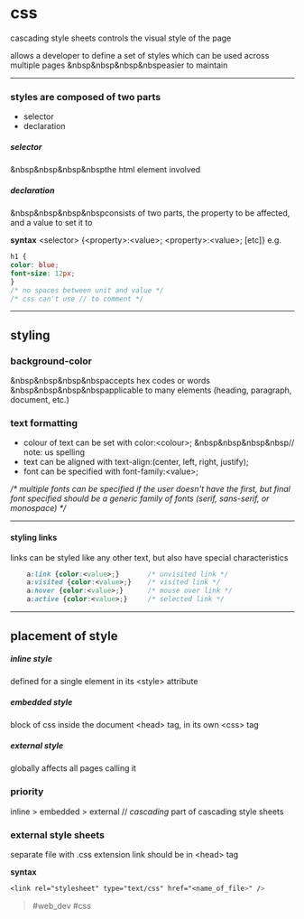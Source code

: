 # css
cascading style sheets
controls the visual style of the page

allows a developer to define a set of styles which can be used across multiple pages
&nbsp&nbsp&nbsp&nbspeasier to maintain

---
### styles are composed of two parts
- selector
- declaration

##### selector
&nbsp&nbsp&nbsp&nbspthe html element involved

##### declaration
&nbsp&nbsp&nbsp&nbspconsists of two parts, the property to be affected, and a value to set it to

**syntax**
\<selector\> {\<property\>:\<value\>; \<property\>:\<value\>; \[etc\]}
e.g.
```css
h1 {
color: blue;
font-size: 12px;
}
/* no spaces between unit and value */
/* css can't use // to comment */
```
	
---
## styling
### background-color
&nbsp&nbsp&nbsp&nbspaccepts hex codes or words
&nbsp&nbsp&nbsp&nbspapplicable to many elements (heading, paragraph, document, etc.)

### text formatting
- colour of text can be set with color:\<colour\>;
&nbsp&nbsp&nbsp&nbsp// note: us spelling
- text can be aligned with text-align:(center, left, right, justify);
- font can be specified with font-family:\<value\>;

_/\* multiple fonts can be specified if the user doesn't have the first, but final font specified should be a generic family of fonts (serif, sans-serif, or monospace) \*/_

---
#### styling links
links can be styled like any other text, but also have special characteristics
```css
	a:link {color:<value>;}       /* unvisited link */
	a:visited {color:<value>;}    /* visited link */
	a:hover {color:<value>;}      /* mouse over link */
	a:active {color:<value>;}     /* selected link */
```

---
## placement of style
##### inline style
defined for a single element in its \<style\> attribute
##### embedded style
block of css inside the document \<head\> tag, in its own \<css\> tag
##### external style
globally affects all pages calling it

### priority
inline > embedded > external
// _cascading_ part of cascading style sheets

### external style sheets
separate file with .css extension
link should be in \<head\> tag

**syntax**
```css
<link rel="stylesheet" type="text/css" href="<name_of_file>" />
```

> #web_dev #css 
